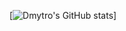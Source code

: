 [![Dmytro's GitHub stats](https://github-readme-stats.vercel.app/api?username=dmytrodruppov&count_private=true&theme=radical)]
